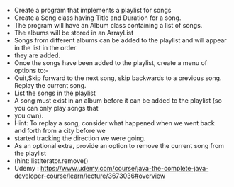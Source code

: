 * Create a program that implements a playlist for songs
* Create a Song class having Title and Duration for a song.
* The program will have an Album class containing a list of songs.
* The albums will be stored in an ArrayList
* Songs from different albums can be added to the playlist and will appear in the list in the order
* they are added.
* Once the songs have been added to the playlist, create a menu of options to:-
* Quit,Skip forward to the next song, skip backwards to a previous song.  Replay the current song.
* List the songs in the playlist
* A song must exist in an album before it can be added to the playlist (so you can only play songs that
* you own).
* Hint:  To replay a song, consider what happened when we went back and forth from a city before we
* started tracking the direction we were going.
* As an optional extra, provide an option to remove the current song from the playlist
* (hint: listiterator.remove()
* Udemy : https://www.udemy.com/course/java-the-complete-java-developer-course/learn/lecture/3673036#overview
